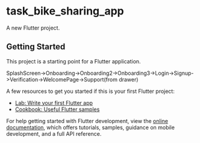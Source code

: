 # task_bike_sharing_app

A new Flutter project.

## Getting Started

This project is a starting point for a Flutter application.


SplashScreen->Onboarding->Onboarding2->Onboarding3->Login->Signup->Verification->WelcomePage->Support(from drawer)

A few resources to get you started if this is your first Flutter project:

- [Lab: Write your first Flutter app](https://docs.flutter.dev/get-started/codelab)
- [Cookbook: Useful Flutter samples](https://docs.flutter.dev/cookbook)

For help getting started with Flutter development, view the
[online documentation](https://docs.flutter.dev/), which offers tutorials,
samples, guidance on mobile development, and a full API reference.
